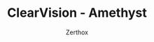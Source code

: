 ---
title: ClearVision - Amethyst
author: Zerthox
github: https://github.com/Zerthox/
description_markdown: >-
  A mystical, purple theme with customizable colors & background!
download: https://github.com/Zerthox/ClearVision
demo: https://cdn.rawgit.com/Zerthox/ClearVision/master/themes/ClearVision_Amethyst.theme.css
support: https://discordapp.com/invite/bfH2kC
style: dark
tags:
images:
  - name: ClearVision Amethyst Preview
    image: https://i.imgur.com/yMGEr2S.jpg
  - name: ClearVision Amethyst Preview - Light Appearance
    image: https://i.imgur.com/1aYUGkz.jpg
  - name: ClearVision Amethyst Preview - Appearance Settings
    image: https://i.imgur.com/cnVpId3.jpg
    
layout: product
---